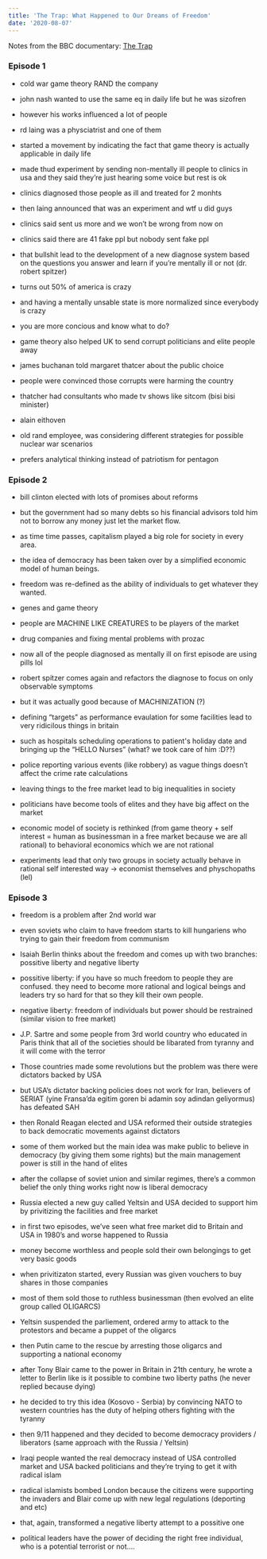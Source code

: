 ```yaml
---
title: 'The Trap: What Happened to Our Dreams of Freedom'
date: '2020-08-07'
---
```


Notes from the BBC documentary: [The Trap](https://en.wikipedia.org/wiki/The_Trap_(TV_series))

### Episode 1
- cold war game theory RAND the company
- john nash wanted to use the same eq in daily life but he was sizofren
- however his works influenced a lot of people

- rd laing was a physciatrist and one of them
- started a movement by indicating the fact that game theory is actually applicable in daily life
- made thud experiment by sending non-mentally ill people to clinics in usa and they said they’re just hearing some voice but rest is ok
- clinics diagnosed those people as ill and treated for 2 monhts
- then laing announced that was an experiment and wtf u did guys
- clinics said sent us more and we won’t be wrong from now on
- clinics said there are 41 fake ppl but nobody sent fake ppl
- that bullshit lead to the development of a new diagnose system based on the questions you answer and learn if you’re mentally ill or not (dr. robert spitzer)
- turns out 50% of america is crazy
- and having a mentally unsable state is more normalized since everybody is crazy
- you are more concious and know what to do?

- game theory also helped UK to send corrupt politicians and elite people away
- james buchanan told margaret thatcer about the public choice
- people were convinced those corrupts were harming the country
- thatcher had consultants who made tv shows like sitcom (bisi bisi minister)

- alain eithoven
- old rand employee, was considering different strategies for possible nuclear war scenarios
- prefers analytical thinking instead of patriotism for pentagon

### Episode 2
- bill clinton elected with lots of promises about reforms
- but the government had so many debts so his financial advisors told him not to borrow any money just let the market flow.
- as time time passes, capitalism played a big role for society in every area.
- the idea of democracy has been taken over by a simplified economic model of human beings.
- freedom was re-defined as the ability of individuals to get whatever they wanted.

- genes and game theory
- people are MACHINE LIKE CREATURES to be players of the market
- drug companies and fixing mental problems with prozac
- now all of the people diagnosed as mentally ill on first episode are using pills lol
- robert spitzer comes again and refactors the diagnose to focus on only observable symptoms
- but it was actually good because of MACHINIZATION (?)

- defining “targets” as performance evaulation for some facilities lead to very ridicilous things in britain
- such as hospitals scheduling operations to patient's holiday date and bringing up the “HELLO Nurses” (what? we took care of him :D??)
- police reporting various events (like robbery) as vague things doesn’t affect the crime rate calculations

- leaving things to the free market lead to big inequalities in society
- politicians have become tools of elites and they have big affect on the market
- economic model of society is rethinked (from game theory + self interest = human as businessman in a free market because we are all rational) to behavioral economics which we are not rational
- experiments lead that only two groups in society actually behave in rational self interested way -> economist themselves and physchopaths (lel)

### Episode 3
- freedom is a problem after 2nd world war
- even soviets who claim to have freedom starts to kill hungariens who trying to gain their freedom from communism
- Isaiah Berlin thinks about the freedom and comes up with two branches: possitive liberty and negative liberty
- possitive liberty: if you have so much freedom to people they are confused. they need to become more rational and logical beings and leaders try so hard for that so they kill their own people.
- negative liberty: freedom of individuals but power should be restrained (similar vision to free market)

- J.P. Sartre and some people from 3rd world country who educated in Paris think that all of the societies should be libarated from tyranny and it will come with the terror
- Those countries made some revolutions but the problem was there were dictators backed by USA
- but USA’s dictator backing policies does not work for Iran, believers of SERIAT (yine Fransa’da egitim goren bi adamin soy adindan geliyormus) has defeated SAH
- then Ronald Reagan elected and USA reformed their outside strategies to back democratic movements against dictators
- some of them worked but the main idea was make public to believe in democracy (by giving them some rights) but the main management power is still in the hand of elites

- after the collapse of soviet union and similar regimes, there’s a common belief the only thing works right now is liberal democracy
- Russia elected a new guy called Yeltsin and USA decided to support him by privitizing the facilities and free market
- in first two episodes, we’ve seen what free market did to Britain and USA in 1980’s and worse happened to Russia
- money become worthless and people sold their own belongings to get very basic goods
- when privitizaton started, every Russian was given vouchers to buy shares in those companies
- most of them sold those to ruthless businessman (then evolved an elite group called OLIGARCS)
- Yeltsin suspended the parliement, ordered army to attack to the protestors and became a puppet of the oligarcs
- then Putin came to the rescue by arresting those oligarcs and supporting a national economy

- after Tony Blair came to the power in Britain in 21th century, he wrote a letter to Berlin like is it possible to combine two liberty paths (he never replied because dying)
- he decided to try this idea (Kosovo - Serbia) by convincing NATO to western countries has the duty of helping others fighting with the tyranny
- then 9/11 happened and they decided to become democracy providers / liberators (same approach with the Russia / Yeltsin)
- Iraqi people wanted the real democracy instead of USA controlled market and USA backed politicians and they’re trying to get it with radical islam
- radical islamists bombed London because the citizens were supporting the invaders and Blair come up with new legal regulations (deporting and etc)
- that, again, transformed a negative liberty attempt to a possitive one
- political leaders have the power of deciding the right free individual, who is a potential terrorist or not….
